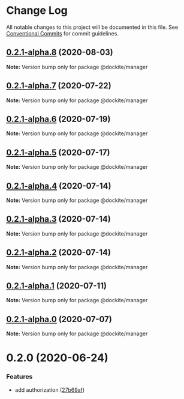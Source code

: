 # Change Log

All notable changes to this project will be documented in this file.
See [Conventional Commits](https://conventionalcommits.org) for commit guidelines.

## [0.2.1-alpha.8](https://github.com/dockite/dockite/compare/@dockite/manager@0.2.1-alpha.7...@dockite/manager@0.2.1-alpha.8) (2020-08-03)

**Note:** Version bump only for package @dockite/manager





## [0.2.1-alpha.7](https://github.com/dockite/dockite/compare/@dockite/manager@0.2.1-alpha.6...@dockite/manager@0.2.1-alpha.7) (2020-07-22)

**Note:** Version bump only for package @dockite/manager





## [0.2.1-alpha.6](https://github.com/dockite/dockite/compare/@dockite/manager@0.2.0...@dockite/manager@0.2.1-alpha.6) (2020-07-19)

**Note:** Version bump only for package @dockite/manager





## [0.2.1-alpha.5](https://github.com/dockite/dockite/compare/@dockite/manager@0.2.1-alpha.4...@dockite/manager@0.2.1-alpha.5) (2020-07-17)

**Note:** Version bump only for package @dockite/manager





## [0.2.1-alpha.4](https://github.com/dockite/dockite/compare/@dockite/manager@0.2.1-alpha.3...@dockite/manager@0.2.1-alpha.4) (2020-07-14)

**Note:** Version bump only for package @dockite/manager





## [0.2.1-alpha.3](https://github.com/dockite/dockite/compare/@dockite/manager@0.2.1-alpha.2...@dockite/manager@0.2.1-alpha.3) (2020-07-14)

**Note:** Version bump only for package @dockite/manager





## [0.2.1-alpha.2](https://github.com/dockite/dockite/compare/@dockite/manager@0.2.1-alpha.1...@dockite/manager@0.2.1-alpha.2) (2020-07-14)

**Note:** Version bump only for package @dockite/manager





## [0.2.1-alpha.1](https://github.com/dockite/dockite/compare/@dockite/manager@0.2.1-alpha.0...@dockite/manager@0.2.1-alpha.1) (2020-07-11)

**Note:** Version bump only for package @dockite/manager





## [0.2.1-alpha.0](https://github.com/dockite/dockite/compare/@dockite/manager@0.2.0...@dockite/manager@0.2.1-alpha.0) (2020-07-07)

**Note:** Version bump only for package @dockite/manager





# 0.2.0 (2020-06-24)


### Features

* add authorization ([27b69af](https://github.com/dockite/dockite/commit/27b69afa2e15cc246cea082be245db17be453a78))

